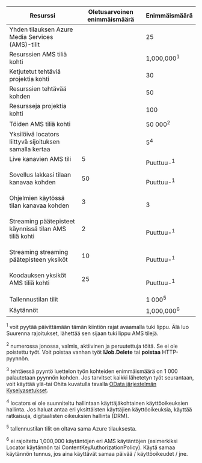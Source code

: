Resurssi|Oletusarvoinen enimmäismäärä|Enimmäismäärä
---|---|---
Yhden tilauksen Azure Media Services (AMS)-tilit||25
Resurssien AMS tiliä kohti||1,000,000<sup>1</sup>
Ketjutetut tehtäviä projektia kohti||30
Resurssien tehtävää kohden||50
Resursseja projektia kohti||100
Töiden AMS tiliä kohti ||50 000<sup>2</sup>
Yksilöivä locators liittyvä sijoituksen samalla kertaa||5<sup>4</sup>
Live kanavien AMS tili </p></td>|5</p></td>|Puuttuu-<sup>1</sup>
Sovellus lakkasi tilaan kanavaa kohden </p></td>|50</p></td>|Puuttuu-<sup>1</sup>
Ohjelmien käytössä tilan kanavaa kohden </p></td>|3</p></td>|3
Streaming päätepisteet käynnissä tilan AMS tiliä kohti</p></td>|2</p></td>|Puuttuu-<sup>1</sup>
Streaming streaming päätepisteen yksiköt </p></td>|10 </p></td>|Puuttuu-<sup>1</sup>
Koodauksen yksiköt AMS tiliä kohti </p></td>|25</p></td>|Puuttuu-<sup>1</sup>
Tallennustilan tilit | |1 000<sup>5</sup>
Käytännöt || 1,000,000<sup>6</sup>

<sup>1</sup> voit pyytää päivittämään tämän kiintiön rajat avaamalla tuki lippu. Älä luo Suurenna rajoitukset, lähettää sen sijaan tuki lippu AMS tilejä.

<sup>2</sup> numerossa jonossa, valmis, aktiivinen ja peruutettuja töitä. Se ei ole poistettu työt. Voit poistaa vanhan työt **IJob.Delete** tai **poistaa** HTTP-pyynnön.

<sup>3</sup> tehtäessä pyyntö luettelon työn kohteiden enimmäismäärä on 1 000 palautetaan pyynnön kohden. Jos tarvitset kaikki lähetetyn työt seurantaan, voit käyttää ylä-tai Ohita kuvatulla tavalla [OData järjestelmän Kyselyasetukset](http://msdn.microsoft.com/library/gg309461.aspx).

<sup>4</sup> locators ei ole suunniteltu hallintaan käyttäjäkohtainen käyttöoikeuksien hallinta. Jos haluat antaa eri yksittäisten käyttäjien käyttöoikeuksia, käyttää ratkaisuja, digitaalisten oikeuksien hallinta (DRM).

<sup>5</sup> tallennustilan tilit on oltava sama Azure tilauksesta.

<sup>6</sup> ei rajoitettu 1,000,000 käytäntöjen eri AMS käytäntöjen (esimerkiksi Locator käytännön tai ContentKeyAuthorizationPolicy). Käytä samaa käytännön tunnus, jos aina käyttävät samaa päivää / käyttöoikeudet / jne.
